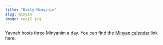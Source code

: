```yaml
---
title: "Daily Minyanim"
slug: minyan
image: ceej2.jpg
---
```


Yavneh hosts three Minyanim a day. You can find the [Minyan calendar](/link/to/calendar) link here.
